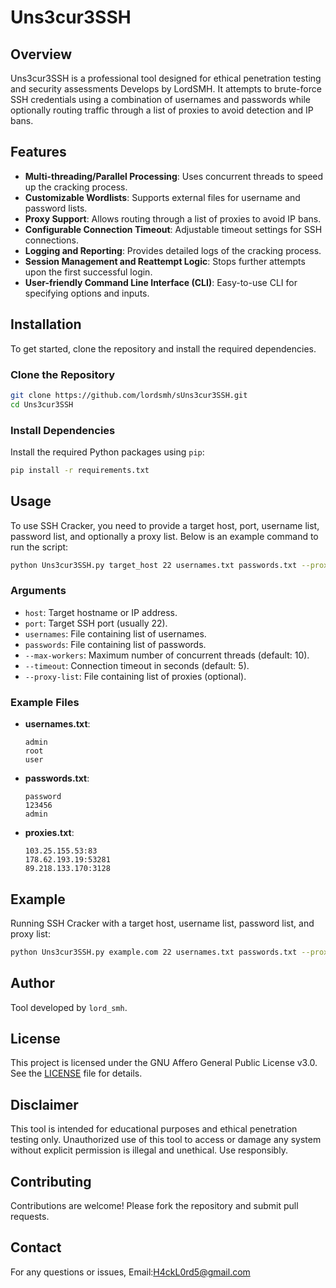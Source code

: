 
# Uns3cur3SSH

## Overview
Uns3cur3SSH is a professional tool designed for ethical penetration testing and security assessments Develops by LordSMH. It attempts to brute-force SSH credentials using a combination of usernames and passwords while optionally routing traffic through a list of proxies to avoid detection and IP bans.

## Features
- **Multi-threading/Parallel Processing**: Uses concurrent threads to speed up the cracking process.
- **Customizable Wordlists**: Supports external files for username and password lists.
- **Proxy Support**: Allows routing through a list of proxies to avoid IP bans.
- **Configurable Connection Timeout**: Adjustable timeout settings for SSH connections.
- **Logging and Reporting**: Provides detailed logs of the cracking process.
- **Session Management and Reattempt Logic**: Stops further attempts upon the first successful login.
- **User-friendly Command Line Interface (CLI)**: Easy-to-use CLI for specifying options and inputs.

## Installation
To get started, clone the repository and install the required dependencies.

### Clone the Repository
```sh
git clone https://github.com/lordsmh/sUns3cur3SSH.git
cd Uns3cur3SSH
```

### Install Dependencies
Install the required Python packages using `pip`:

```sh
pip install -r requirements.txt
```

## Usage
To use SSH Cracker, you need to provide a target host, port, username list, password list, and optionally a proxy list. Below is an example command to run the script:

```sh
python Uns3cur3SSH.py target_host 22 usernames.txt passwords.txt --proxy-list proxies.txt --max-workers 20 --timeout 10
```

### Arguments
- `host`: Target hostname or IP address.
- `port`: Target SSH port (usually 22).
- `usernames`: File containing list of usernames.
- `passwords`: File containing list of passwords.
- `--max-workers`: Maximum number of concurrent threads (default: 10).
- `--timeout`: Connection timeout in seconds (default: 5).
- `--proxy-list`: File containing list of proxies (optional).

### Example Files
- **usernames.txt**:
    ```
    admin
    root
    user
    ```

- **passwords.txt**:
    ```
    password
    123456
    admin
    ```

- **proxies.txt**:
    ```
    103.25.155.53:83
    178.62.193.19:53281
    89.218.133.170:3128
    ```

## Example
Running SSH Cracker with a target host, username list, password list, and proxy list:
```sh
python Uns3cur3SSH.py example.com 22 usernames.txt passwords.txt --proxy-list proxies.txt --max-workers 20 --timeout 10
```

## Author
Tool developed by `lord_smh`.

## License
This project is licensed under the GNU Affero General Public License v3.0. See the [LICENSE](https://github.com/lordsmh/Uns3cur3SSH/blob/main/LICENSE) file for details.

## Disclaimer
This tool is intended for educational purposes and ethical penetration testing only. Unauthorized use of this tool to access or damage any system without explicit permission is illegal and unethical. Use responsibly.

## Contributing
Contributions are welcome! Please fork the repository and submit pull requests.

## Contact
For any questions or issues, Email:H4ckL0rd5@gmail.com
